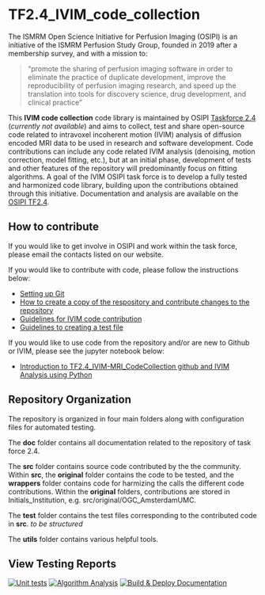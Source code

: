 # TF2.4_IVIM_code_collection

The ISMRM Open Science Initiative for Perfusion Imaging (OSIPI) is an initiative of the ISMRM Perfusion Study Group, founded in 2019 after a membership survey, and with a mission to: 

>“promote the sharing of perfusion imaging software in order to eliminate the practice of duplicate development, improve the reproducibility of perfusion imaging research, and speed up the translation into tools for discovery science, drug development, and clinical practice”

This **IVIM code collection** code library is maintained by OSIPI [Taskforce 2.4](https://www.osipi.org/task-force-2-4/) (*currently not available*) and aims to collect, test and share open-source code related to intravoxel incoherent motion (IVIM) analysis of diffusion encoded MRI data to be used in research and software development. Code contributions can include any code related IVIM analysis (denoising, motion correction, model fitting, etc.), but at an initial phase, development of tests and other features of the repository will predominantly focus on fitting algorithms. A goal of the IVIM OSIPI task force is to develop a fully tested and harmonized code library, building upon the contributions obtained through this initiative. Documentation and analysis are available on the [OSIPI TF2.4](https://osipi.github.io/TF2.4_IVIM-MRI_CodeCollection/).

## How to contribute

If you would like to get involve in OSIPI and work within the task force, please email the contacts listed on our website.

If you would like to contribute with code, please follow the instructions below:

*   [Setting up Git](doc/setting_up_git.md)
*   [How to create a copy of the respository and contribute changes to the repository](doc/create_local_copy_of_repository.md)
*   [Guidelines for IVIM code contribution](doc/guidelines_for_contributions.md)
*   [Guidelines to creating a test file](doc/creating_test.md) 

If you would like to use code from the repository and/or are new to Github or IVIM, please see the jupyter notebook below:
*   [Introduction to TF2.4_IVIM-MRI_CodeCollection github and IVIM Analysis using Python](doc/Introduction_to_TF24_IVIM-MRI_CodeCollection_github_and_IVIM_Analysis_using_Python.ipynb)

## Repository Organization

The repository is organized in four main folders along with configuration files for automated testing. 

The **doc** folder contains all documentation related to the repository of task force 2.4.

The **src** folder contains source code contributed by the the community. Within **src**, the **original** folder contains the code to be tested, and the **wrappers** folder contains code for harmizing the calls the different code contributions. Within the **original** folders, contributions are stored in Initials_Institution, e.g. src/original/OGC_AmsterdamUMC.

The **test** folder contains the test files corresponding to the contributed code in **src**. *to be structured*

The **utils** folder contains various helpful tools.

## View Testing Reports
[![Unit tests](https://github.com/OSIPI/TF2.4_IVIM-MRI_CodeCollection/actions/workflows/unit_test.yml/badge.svg?branch=main)](https://github.com/OSIPI/TF2.4_IVIM-MRI_CodeCollection/actions/workflows/unit_test.yml)
[![Algorithm Analysis](https://github.com/OSIPI/TF2.4_IVIM-MRI_CodeCollection/actions/workflows/analysis.yml/badge.svg?branch=main)](https://github.com/OSIPI/TF2.4_IVIM-MRI_CodeCollection/actions/workflows/analysis.yml)
[![Build & Deploy Documentation](https://github.com/OSIPI/TF2.4_IVIM-MRI_CodeCollection/actions/workflows/documentation.yml/badge.svg?branch=main)](https://github.com/OSIPI/TF2.4_IVIM-MRI_CodeCollection/actions/workflows/documentation.yml)
